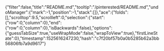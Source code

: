 {"filter":false,"title":"README.md","tooltip":"/pinterested/README.md","undoManager":{"mark":-1,"position":-1,"stack":[]},"ace":{"folds":[],"scrolltop":9.5,"scrollleft":0,"selection":{"start":{"row":0,"column":0},"end":{"row":0,"column":0},"isBackwards":false},"options":{"guessTabSize":true,"useWrapMode":false,"wrapToView":true},"firstLineState":0},"timestamp":1525616247230,"hash":"c7f20bf57b0a0b5285b62a3bb56806fb7a9d9617"}